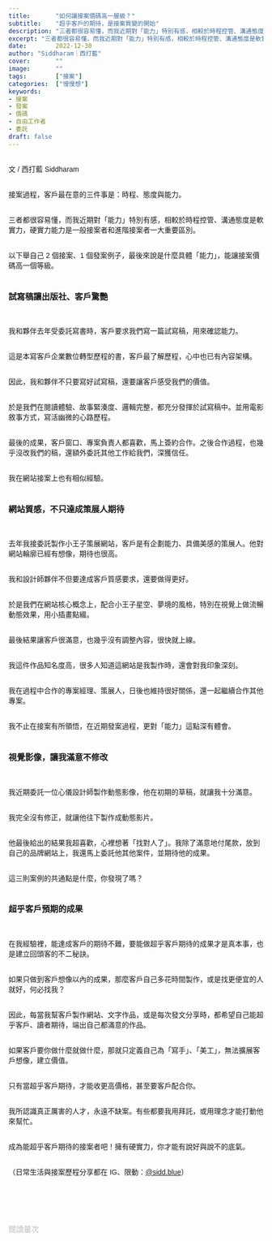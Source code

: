 ```yaml
---
title:       "如何讓接案價碼高一層級？"
subtitle:    "超乎客戶的期待，是接案質變的開始"
description: "三者都很容易懂，而我近期對「能力」特別有感，相較於時程控管、溝通態度是軟實力，硬實力能力是一般接案者和進階接案者一大重要區別..."
excerpt: "三者都很容易懂，而我近期對「能力」特別有感，相較於時程控管、溝通態度是軟實力，硬實力能力是一般接案者和進階接案者一大重要區別..."
date:        2022-12-30
author: "Siddharam｜西打藍"
cover:       ""
image:       ""
tags:        ["接案"]
categories:  ["慢慢想"]
keywords:
- 接案
- 發案
- 價碼
- 自由工作者
- 委託
draft: false
---
```


<article style="font-family: 'Noto Sans TC', '微軟正黑體', sans-serif; font-weight: 300;">

<br>文 / 西打藍 Siddharam<br><br>

接案過程，客戶最在意的三件事是：時程、態度與能力。<br><br>

三者都很容易懂，而我近期對「能力」特別有感，相較於時程控管、溝通態度是軟實力，硬實力能力是一般接案者和進階接案者一大重要區別。<br><br>

以下舉自己 2 個接案、1 個發案例子，最後來說是什麼具體「能力」，能讓接案價碼高一個等級。<br><br>

<!-- 超出客戶期待的作品，才有價值
常常說如何接案、發案，來談談接到案後，如何讓客戶滿意
有人會問，不是看能力嗎？沒錯，但是具體是什麼能力？
我舉三個例子，兩個是接案，一個是發案，最後在說具體能力： -->

<h3 class="article-h1-color">試寫稿讓出版社、客戶驚艷</h3><br>

我和夥伴去年受委託寫書時，客戶要求我們寫一篇試寫稿，用來確認能力。<br><br>

這是本寫客戶企業數位轉型歷程的書，客戶最了解歷程，心中也已有內容架構。<br><br>

因此，我和夥伴不只要寫好試寫稿，還要讓客戶感受我們的價值。<br><br>

於是我們在閱讀體驗、故事緊湊度、邏輯完整，都充分發揮於試寫稿中。並用電影敘事方式，寫活幽微的心路歷程。<br><br>

最後的成果，客戶窗口、專案負責人都喜歡，馬上簽約合作。之後合作過程，也幾乎沒改我們的稿，還額外委託其他工作給我們，深獲信任。<br><br>

我在網站接案上也有相似經驗。<br><br>


<h3 class="article-h1-color">網站質感，不只達成策展人期待</h3><br>

去年我接委託製作小王子策展網站，客戶是有企劃能力、具備美感的策展人。他對網站輪廓已經有想像，期待也很高。<br><br>

我和設計師夥伴不但要達成客戶質感要求，還要做得更好。<br><br>

於是我們在網站核心概念上，配合小王子星空、夢境的風格，特別在視覺上做流暢動態效果，用小插畫點綴。<br><br>

最後結果讓客戶很滿意，也幾乎沒有調整內容，很快就上線。<br><br>

我這件作品知名度高，很多人知道這網站是我製作時，還會對我印象深刻。<br><br>

我在過程中合作的專案經理、策展人，日後也維持很好關係，還一起繼續合作其他專案。<br><br>

我不止在接案有所領悟，在近期發案過程，更對「能力」這點深有體會。<br><br>


<h3 class="article-h1-color">視覺影像，讓我滿意不修改</h3><br>

我近期委託一位心儀設計師製作動態影像，他在初期的草稿，就讓我十分滿意。<br><br>

我完全沒有修正，就讓他往下製作成動態影片。<br><br>

他最後給出的結果我超喜歡，心裡想著「找對人了」。我除了滿意地付尾款，放到自己的品牌網站上，我還馬上委託他其他案件，並期待他的成果。<br><br>

這三則案例的共通點是什麼，你發現了嗎？<br><br>


<h3 class="article-h1-color">超乎客戶預期的成果</h3><br>

在我經驗裡，能達成客戶的期待不難，要能做超乎客戶期待的成果才是真本事，也是建立回頭客的不二秘訣。<br><br>

如果只做到客戶想像以內的成果，那麼客戶自己多花時間製作，或是找更便宜的人就好，何必找我？<br><br>

因此，每當我幫客戶製作網站、文字作品，或是每次發文分享時，都希望自己能超乎客戶、讀者期待，端出自己都滿意的作品。<br><br>

如果客戶要你做什麼就做什麼，那就只定義自己為「寫手」、「美工」，無法擴展客戶想像，建立價值。<br><br>

只有當超乎客戶期待，才能收更高價格，甚至要客戶配合你。<br><br>

我所認識真正厲害的人才，永遠不缺案。有些都要我用拜託，或用理念才能打動他來幫忙。<br><br>

成為能超乎客戶期待的接案者吧！擁有硬實力，你才能有說好與說不的底氣。<br><br>



（日常生活與接案歷程分享都在 IG、限動：<a href="https://www.instagram.com/sidd.blue/" target="_blank">@sidd.blue</a>）<br><br>


<!-- <h3 class="article-h1-color"></h3><br> -->





<br><br><br>

</article>

<div style="color: #bfbfbf; font-size: 15px;" id="busuanzi_container_page_pv">
  閱讀量<span id="busuanzi_value_page_pv"></span>次
</div>

<script src="../../js/post.js"></script>




